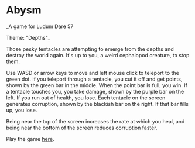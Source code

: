 # Abysm
_A game for Ludum Dare 57

Theme: "Depths"_

Those pesky tentacles are attempting to emerge from the depths and destroy the world again. It's up to you, a weird cephalopod creature, to stop them.

Use WASD or arrow keys to move and left mouse click to teleport to the green dot. If you teleport through a tentacle, you cut it off and get points, shown by the green bar in the middle. When the point bar is full, you win.
If a tentacle touches you, you take damage, shown by the purple bar on the left. If you run out of health, you lose.
Each tentacle on the screen generates corruption, shown by the blackish bar on the right. If that bar fills up, you lose.

Being near the top of the screen increases the rate at which you heal, and being near the bottom of the screen reduces corruption faster.

Play the game [here](https://the-alex-g.itch.io/abysm).
